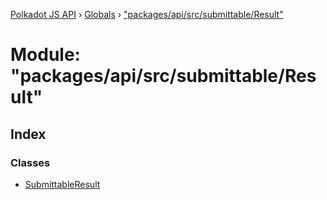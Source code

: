 [Polkadot JS API](../README.md) › [Globals](../globals.md) › ["packages/api/src/submittable/Result"](_packages_api_src_submittable_result_.md)

# Module: "packages/api/src/submittable/Result"

## Index

### Classes

* [SubmittableResult](../classes/_packages_api_src_submittable_result_.submittableresult.md)
